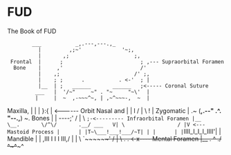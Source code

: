 # FUD
The Book of FUD

            ___           _,.---,---.,_
              |         ,;~'             '~;,
              |       ,;                     ;,
     Frontal  |      ;                         ; ,--- Supraorbital Foramen
      Bone    |     ,'                         /'
              |    ,;                        /' ;,
              |    ; ;      .           . <-'  ; |
              |__  | ;   ______       ______   ;<----- Coronal Suture
             ___   |  '/~"     ~" . "~     "~\'  |
             |     |  ~  ,-~~~^~, | ,~^~~~-,  ~  |
   Maxilla,  |      |   |        }:{        | <------ Orbit
  Nasal and  |      |   l       / | \       !   |
  Zygomatic  |      .~  (__,.--" .^. "--.,__)  ~.
    Bones    |      |    ----;' / | \ `;-<--------- Infraorbital Foramen
             |__     \__.       \/^\/       .__/
                ___   V| \                 / |V <--- Mastoid Process
                |      | |T~\___!___!___/~T| |
                |      | |`IIII_I_I_I_IIII'| |
       Mandible |      |  \,III I I I III,/  |
                |       \   `~~~~~~~~~~'    /
                |         \   .       . <-x---- Mental Foramen
                |__         \.    ^    ./
                              ^~~~^~~~^      
 

